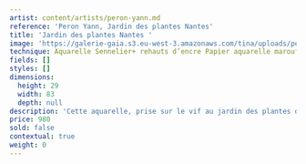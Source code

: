 ```yaml
---
artist: content/artists/peron-yann.md
reference: 'Peron Yann, Jardin des plantes Nantes'
title: 'Jardin des plantes Nantes '
image: 'https://galerie-gaia.s3.eu-west-3.amazonaws.com/tina/uploads/peron-yann/galerie-gaia-yann peron- py architecture-P22-19 ENTIER.jpg'
technique: Aquarelle Sennelier+ rehauts d’encre Papier aquarelle marouflé sur carton et sous- verre anti-reflet
fields: []
styles: []
dimensions:
  height: 29
  width: 83
  depth: null
description: 'Cette aquarelle, prise sur le vif au jardin des plantes de Nantes est la seconde d’une série de travaux sur les reflets dans les milieux naturels.Ce sont les gunnera au bord de l’étang qui m’ont séduits. Les ombres qui les découpent, leur présence exotique qui semble cacher un mammifère tapi dans l’obscurité. Essai de reflets et de couleurs observées longtemps avant de poser le pinceau sur la feuille. Anna revient.'
price: 980
sold: false
contextual: true
weight: 0
---
```


